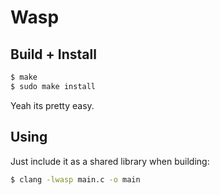 # Wasp

## Build + Install

```bash
$ make
$ sudo make install
```

Yeah its pretty easy.

## Using

Just include it as a shared library when building:

```bash
$ clang -lwasp main.c -o main
```

